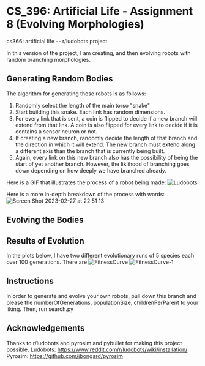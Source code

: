 # CS_396: Artificial Life - Assignment 8 (Evolving Morphologies)
cs366: artificial life -- r/ludobots project

In this version of the project, I am creating, and then evolving robots with random branching morphologies. 

## Generating Random Bodies
The algorithm for generating these robots is as follows:
1. Randomly select the length of the main torso "snake"
2. Start building this snake. Each link has random dimensions. 
3. For every link that is sent, a coin is flipped to decide if a new branch will extend from that link. A coin is also flipped for every link to decide if it is contains a sensor neuron or not.
4. If creating a new branch, randomly decide the length of that branch and the direction in which it will extend. The new branch must extend along a different axis than the branch that is currently being built. 
5. Again, every link on this new branch also has the possibility of being the start of yet another branch. However, the liklihood of branching goes down depending on how deeply we have branched already. 

Here is a GIF that illustrates the process of a robot being made:
![Ludobots](https://user-images.githubusercontent.com/62350419/221757231-19b170ac-5d9a-410d-8ff6-86eaade3d132.gif)

Here is a more in-depth breakdown of the process with words:
![Screen Shot 2023-02-27 at 22 51 13](https://user-images.githubusercontent.com/62350419/221757281-4e24f6df-aa2f-4f42-821a-ed648a6eb7a6.png)

## Evolving the Bodies

## Results of Evolution
In the plots below, I have two different evolutionary runs of 5 species each over 100 generations. There are 
![FitnessCurve](https://user-images.githubusercontent.com/62350419/221757458-add89842-d41c-45c5-a476-14af8a483695.png)
![FitnessCurve-1](https://user-images.githubusercontent.com/62350419/221757471-bdc18f50-c95b-4098-81d5-23cfecc3a0ac.png)

## Instructions
In order to generate and evolve your own robots, pull down this branch and please the numberOfGenerations, populationSize, childrenPerParent to your liking. Then, run search.py

## Acknowledgements
Thanks to r/ludobots and pyrosim and pybullet for making this project possible.
Ludobots: https://www.reddit.com/r/ludobots/wiki/installation/
Pyrosim: https://github.com/jbongard/pyrosim
